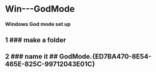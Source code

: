 # Win---GodMode
### Windows God mode set up
## 1 ### make a folder
## 2 ### name it ## GodMode.{ED7BA470-8E54-465E-825C-99712043E01C}
